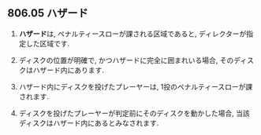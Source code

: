## 806.05 ハザード

1. **ハザード**は,
ペナルティースローが課される区域であると,
ディレクターが指定した区域です.

1. ディスクの位置が明確で,
かつハザードに完全に囲まれいる場合,
そのディスクはハザード内にあります.

1. ハザード内にディスクを投げたプレーヤーは,
1投のペナルティースローが課されます.

1. ディスクを投げたプレーヤーが判定前にそのディスクを動かした場合,
当該ディスクはハザード内にあるとみなされます.
